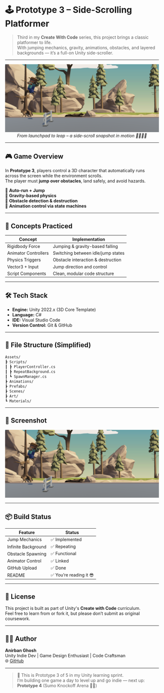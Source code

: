 # 🕹️ Prototype 3 – Side-Scrolling Platformer

> Third in my **Create With Code** series, this project brings a classic platformer to life.  
> With jumping mechanics, gravity, animations, obstacles, and layered backgrounds — it’s a full-on Unity side-scroller.

---

<p align="center">
  <img src="screenshot-platformer.png" width="600"/>
  <br><em>From launchpad to leap – a side-scroll snapshot in motion 🚀🧍‍♂️🌳</em>
</p>

---

## 🎮 Game Overview

In **Prototype 3**, players control a 3D character that automatically runs across the screen while the environment scrolls.  
The player must **jump over obstacles**, land safely, and avoid hazards.

🔹 **Auto-run + Jump**  
🔹 **Gravity-based physics**  
🔹 **Obstacle detection & destruction**  
🔹 **Animation control via state machines**

---

## 🧠 Concepts Practiced

| Concept | Implementation |
|--------|----------------|
| Rigidbody Force | Jumping & gravity-based falling |
| Animator Controllers | Switching between idle/jump states |
| Physics Triggers | Obstacle interaction & destruction |
| Vector3 + Input | Jump direction and control |
| Script Components | Clean, modular code structure |

---

## 🛠️ Tech Stack

- **Engine:** Unity 2022.x (3D Core Template)
- **Language:** C#
- **IDE:** Visual Studio Code
- **Version Control:** Git & GitHub

---

## 📁 File Structure (Simplified)

```
Assets/
┣ Scripts/
┃ ┣ PlayerController.cs
┃ ┣ RepeatBackground.cs
┃ ┗ SpawnManager.cs
┣ Animations/
┣ Prefabs/
┣ Scenes/
┣ Art/
┗ Materials/
```


---

## 📸 Screenshot

<p align="center">
  <img src="screenshot-platformer.png" width="600"/>
</p>


---

## 📦 Build Status

| Feature | Status |
|--------|--------|
| Jump Mechanics | ✅ Implemented |
| Infinite Background | ✅ Repeating |
| Obstacle Spawning | ✅ Functional |
| Animator Control | ✅ Linked |
| GitHub Upload | ✅ Done |
| README | ✅ You’re reading it 😎 |

---

## 📜 License

This project is built as part of Unity's **Create with Code** curriculum.  
Feel free to learn from or fork it, but please don’t submit as original coursework.

---

## 👨‍💻 Author

**Anirban Ghosh**  
Unity Indie Dev | Game Design Enthusiast | Code Craftsman  
🌐 [GitHub](https://github.com/AnirbanGhosh2503)

---

> 🧩 This is Prototype 3 of 5 in my Unity learning sprint.  
> I’m building one game a day to level up and go indie — next up: **Prototype 4** (Sumo Knockoff Arena 👊💥)

